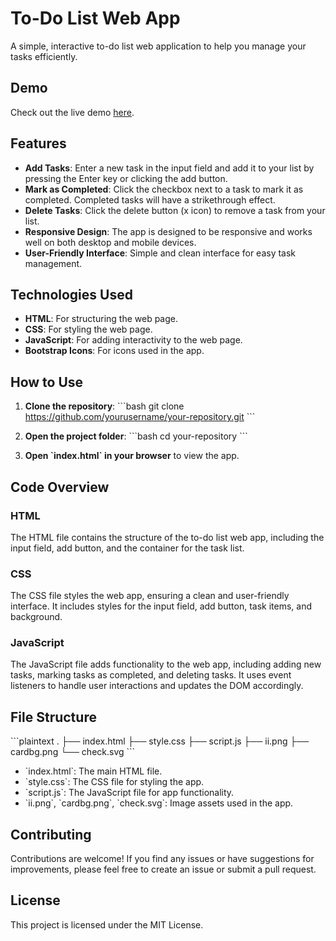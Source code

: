 
# To-Do List Web App

A simple, interactive to-do list web application to help you manage your tasks efficiently.

## Demo

Check out the live demo [here](https://abdulmoizqureshi-2640.github.io/LGMVIP-Web-Task-1/).

## Features

- **Add Tasks**: Enter a new task in the input field and add it to your list by pressing the Enter key or clicking the add button.
- **Mark as Completed**: Click the checkbox next to a task to mark it as completed. Completed tasks will have a strikethrough effect.
- **Delete Tasks**: Click the delete button (x icon) to remove a task from your list.
- **Responsive Design**: The app is designed to be responsive and works well on both desktop and mobile devices.
- **User-Friendly Interface**: Simple and clean interface for easy task management.

## Technologies Used

- **HTML**: For structuring the web page.
- **CSS**: For styling the web page.
- **JavaScript**: For adding interactivity to the web page.
- **Bootstrap Icons**: For icons used in the app.

## How to Use

1. **Clone the repository**:
    \`\`\`bash
    git clone https://github.com/yourusername/your-repository.git
    \`\`\`

2. **Open the project folder**:
    \`\`\`bash
    cd your-repository
    \`\`\`

3. **Open \`index.html\` in your browser** to view the app.

## Code Overview

### HTML

The HTML file contains the structure of the to-do list web app, including the input field, add button, and the container for the task list.

### CSS

The CSS file styles the web app, ensuring a clean and user-friendly interface. It includes styles for the input field, add button, task items, and background.

### JavaScript

The JavaScript file adds functionality to the web app, including adding new tasks, marking tasks as completed, and deleting tasks. It uses event listeners to handle user interactions and updates the DOM accordingly.

## File Structure

\`\`\`plaintext
.
├── index.html
├── style.css
├── script.js
├── ii.png
├── cardbg.png
└── check.svg
\`\`\`

- \`index.html\`: The main HTML file.
- \`style.css\`: The CSS file for styling the app.
- \`script.js\`: The JavaScript file for app functionality.
- \`ii.png\`, \`cardbg.png\`, \`check.svg\`: Image assets used in the app.

## Contributing

Contributions are welcome! If you find any issues or have suggestions for improvements, please feel free to create an issue or submit a pull request.

## License

This project is licensed under the MIT License.
